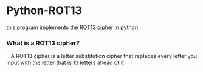 # Python-ROT13
this program implements the ROT13 cipher in python

### What is a ROT13 cipher?
 &nbsp;&nbsp;&nbsp;A ROT13 cipher is a letter substitution cipher that replaces
 every letter you input with the letter that is 13 letters ahead of it
